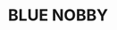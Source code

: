 ---
lastmod: '2025-04-06T06:05:20+00:00'
latitude: -29.02809007
layout: suburb
longitude: 150.5788791
postcode: '2408'
state: NSW
title: BLUE NOBBY
url: /nsw/blue-nobby/
---